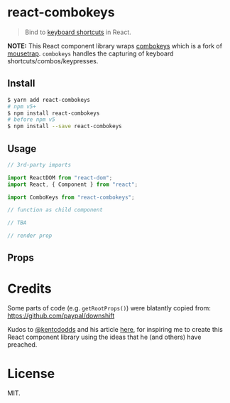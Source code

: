 react-combokeys
===============

> Bind to [keyboard shortcuts](https://en.wikipedia.org/wiki/Keyboard_shortcut) in React.

**NOTE:** This React component library wraps [combokeys](https://github.com/avocode/combokeys) which is a fork of [mousetrap](https://github.com/ccampbell/mousetrap). `combokeys` handles the capturing of keyboard shortcuts/combos/keypresses.

## Install

```sh
$ yarn add react-combokeys
# npm v5+
$ npm install react-combokeys
# before npm v5
$ npm install --save react-combokeys
```

## Usage

```js
// 3rd-party imports

import ReactDOM from "react-dom";
import React, { Component } from "react";

import ComboKeys from "react-combokeys";

// function as child component

// TBA

// render prop

```

## Props

Credits
=======

Some parts of code (e.g. `getRootProps()`) were blatantly copied from: https://github.com/paypal/downshift

Kudos to [@kentcdodds](https://github.com/kentcdodds) and his article [here](http://tinyletter.com/kentcdodds/letters/how-to-give-rendering-control-to-users-with-prop-getters), for inspiring me to create this React component library using the ideas that he (and others) have preached.

License
=======

MIT.
